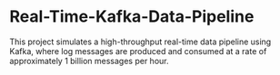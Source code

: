# Real-Time-Kafka-Data-Pipeline
This project simulates a high-throughput real-time data pipeline using Kafka, where log messages are produced and consumed at a rate of approximately 1 billion messages per hour. 
